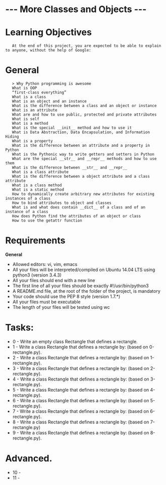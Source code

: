 # --- More Classes and Objects ---

# Learning Objectives
       At the end of this project, you are expected to be able to explain to anyone, without the help of Google:

# General
       > Why Python programming is awesome
       What is OOP
       “first-class everything”
       What is a class
       What is an object and an instance
       What is the difference between a class and an object or instance
       What is an attribute
       What are and how to use public, protected and private attributes
       What is self
       What is a method
       What is the special __init__ method and how to use it
       What is Data Abstraction, Data Encapsulation, and Information Hiding
       What is a property
       What is the difference between an attribute and a property in Python
       What is the Pythonic way to write getters and setters in Python
       What are the special __str__ and __repr__ methods and how to use them
       What is the difference between __str__ and __repr__
       What is a class attribute
       What is the difference between a object attribute and a class attribute
       What is a class method
       What is a static method
       How to dynamically create arbitrary new attributes for existing instances of a class
       How to bind attributes to object and classes
       What is and what does contain __dict__ of a class and of an instance of a class
       How does Python find the attributes of an object or class
       How to use the getattr function

# Requirements

**General**
   - Allowed editors: vi, vim, emacs
   - All your files will be interpreted/compiled on Ubuntu 14.04 LTS using python3 (version 3.4.3)
   - All your files should end with a new line
   - The first line of all your files should be exactly #!/usr/bin/python3
   - A README.md file, at the root of the folder of the project, is mandatory
   - Your code should use the PEP 8 style (version 1.7.*)
   - All your files must be executable
   - The length of your files will be tested using wc

# Tasks:
   - 0 - Write an empty class Rectangle that defines a rectangle.
   - 1 - Write a class Rectangle that defines a rectangle by: (based on 0-rectangle.py).
   - 2 - Write a class Rectangle that defines a rectangle by: (based on 1-rectangle.py).
   - 3 - Write a class Rectangle that defines a rectangle by: (based on 2-rectangle.py).
   - 4 - Write a class Rectangle that defines a rectangle by: (based on 3-rectangle.py).
   - 5 - Write a class Rectangle that defines a rectangle by: (based on 4-rectangle.py).
   - 6 - Write a class Rectangle that defines a rectangle by: (based on 5-rectangle.py).
   - 7 - Write a class Rectangle that defines a rectangle by: (based on 6-rectangle.py).
   - 8 - Write a class Rectangle that defines a rectangle by: (based on 7-rectangle.py)
   - 9 - Write a class Rectangle that defines a rectangle by: (based on 8-rectangle.py).


# Advanced.
   - 10 - 
   - 11 - 